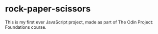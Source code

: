 # rock-paper-scissors

This is my first ever JavaScript project, made as part of The Odin Project: Foundations course.
